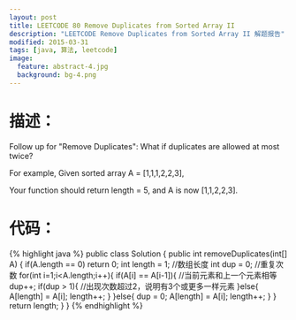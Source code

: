 ```yaml
---
layout: post
title: LEETCODE 80 Remove Duplicates from Sorted Array II
description: "LEETCODE Remove Duplicates from Sorted Array II 解题报告"
modified: 2015-03-31
tags: [java, 算法, leetcode]
image:
  feature: abstract-4.jpg
  background: bg-4.png
---
```


# 描述：
Follow up for "Remove Duplicates":
What if duplicates are allowed at most twice?

For example,
Given sorted array A = [1,1,1,2,2,3],

Your function should return length = 5, and A is now [1,1,2,2,3].


<!--more-->

# 代码：
{% highlight java %}
public class Solution {
    public int removeDuplicates(int[] A) {
        if(A.length == 0) return 0;
        int length = 1; //数组长度
        int dup = 0; //重复次数
        for(int i=1;i<A.length;i++){
            if(A[i] == A[i-1]){ //当前元素和上一个元素相等
                dup++;
                if(dup > 1){ //出现次数超过2，说明有3个或更多一样元素
                }else{
                    A[length] = A[i];
                    length++;
                }
            }else{
                dup = 0;
                A[length] = A[i];
                length++;
            }
        }
        return length;
    }
}
{% endhighlight %}
